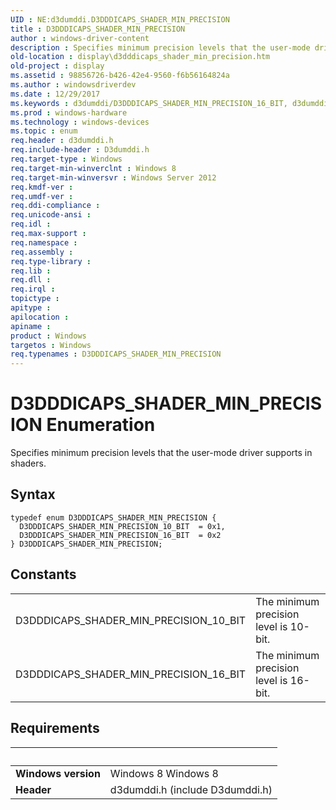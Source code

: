 ```yaml
---
UID : NE:d3dumddi.D3DDDICAPS_SHADER_MIN_PRECISION
title : D3DDDICAPS_SHADER_MIN_PRECISION
author : windows-driver-content
description : Specifies minimum precision levels that the user-mode driver supports in shaders.
old-location : display\d3dddicaps_shader_min_precision.htm
old-project : display
ms.assetid : 98856726-b426-42e4-9560-f6b56164824a
ms.author : windowsdriverdev
ms.date : 12/29/2017
ms.keywords : d3dumddi/D3DDDICAPS_SHADER_MIN_PRECISION_16_BIT, d3dumddi/D3DDDICAPS_SHADER_MIN_PRECISION, display.d3dddicaps_shader_min_precision, d3dumddi/D3DDDICAPS_SHADER_MIN_PRECISION_10_BIT, D3DDDICAPS_SHADER_MIN_PRECISION enumeration [Display Devices], D3DDDICAPS_SHADER_MIN_PRECISION_10_BIT, D3DDDICAPS_SHADER_MIN_PRECISION_16_BIT, D3DDDICAPS_SHADER_MIN_PRECISION
ms.prod : windows-hardware
ms.technology : windows-devices
ms.topic : enum
req.header : d3dumddi.h
req.include-header : D3dumddi.h
req.target-type : Windows
req.target-min-winverclnt : Windows 8
req.target-min-winversvr : Windows Server 2012
req.kmdf-ver : 
req.umdf-ver : 
req.ddi-compliance : 
req.unicode-ansi : 
req.idl : 
req.max-support : 
req.namespace : 
req.assembly : 
req.type-library : 
req.lib : 
req.dll : 
req.irql : 
topictype : 
apitype : 
apilocation : 
apiname : 
product : Windows
targetos : Windows
req.typenames : D3DDDICAPS_SHADER_MIN_PRECISION
---
```


# D3DDDICAPS_SHADER_MIN_PRECISION Enumeration
Specifies minimum precision levels that the user-mode driver supports in shaders.

## Syntax
````
typedef enum D3DDDICAPS_SHADER_MIN_PRECISION { 
  D3DDDICAPS_SHADER_MIN_PRECISION_10_BIT  = 0x1,
  D3DDDICAPS_SHADER_MIN_PRECISION_16_BIT  = 0x2
} D3DDDICAPS_SHADER_MIN_PRECISION;
````

## Constants

<table>

<tr>
<td>D3DDDICAPS_SHADER_MIN_PRECISION_10_BIT</td>
<td>The minimum precision level is 10-bit.</td>
</tr>

<tr>
<td>D3DDDICAPS_SHADER_MIN_PRECISION_16_BIT</td>
<td>The minimum precision level is 16-bit.</td>
</tr>
</table>


## Requirements
| &nbsp; | &nbsp; |
| ---- |:---- |
| **Windows version** | Windows 8 Windows 8 |
| **Header** | d3dumddi.h (include D3dumddi.h) |